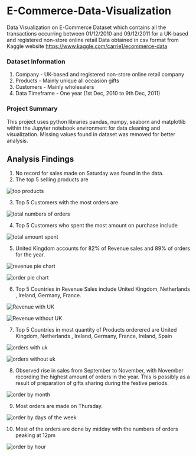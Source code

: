 # E-Commerce-Data-Visualization
Data Visualization on E-Commerce Dataset which contains all the transactions occurring between 01/12/2010 and 09/12/2011 for a UK-based and registered non-store online retail
Data obtained in csv format from Kaggle website https://www.kaggle.com/carrie1/ecommerce-data

### Dataset Information
1.  Company - UK-based and registered non-store online retail company
2.  Products - Mainly unique all occasion gifts
3.  Customers - Mainly wholesalers
4.  Data Timeframe - One year (1st Dec, 2010 to 9th Dec, 2011)

### Project Summary
This project uses python libraries pandas, numpy, seaborn and matplotlib within the 
Jupyter notebook environment for data cleaning and visualization.
Missing values found in dataset was removed for better analysis.

## Analysis Findings 
1.  No record for sales made on Saturday was found in the data.
2.  The top 5 selling products are

![top products](https://user-images.githubusercontent.com/65644821/154648726-9d04d25f-0751-48a3-ad8a-13c5944043ed.PNG)

    
3.  Top 5 Customers with the most orders are

![total numbers of orders](https://user-images.githubusercontent.com/65644821/154648228-88ede321-7ee4-4b35-bedf-1c3b4df1c472.PNG)

4. Top 5 Customers who spent the most amount on purchase include

![total amount spent](https://user-images.githubusercontent.com/65644821/154648547-e90bc9af-fd05-418e-9439-57918ada254a.PNG)

5.  United Kingdom accounts for 82% of Revenue sales and 89% of orders for the year.


![revenue pie chart](https://user-images.githubusercontent.com/65644821/154654631-8c182e83-4244-45dc-88b6-84e51b3494b0.png)

![order pie chart](https://user-images.githubusercontent.com/65644821/154654654-c0923a45-2bdd-4bff-9f91-22a8bb191260.png)

6. Top 5 Countries in Revenue Sales include United Kingdom, Netherlands , Ireland, Germany, France.

![Revenue with UK](https://user-images.githubusercontent.com/65644821/154655258-a8953867-0fab-4f61-b8f2-2166f4e9060a.png)

![Revenue without UK](https://user-images.githubusercontent.com/65644821/154655291-c33ee83f-81a8-473d-bec8-89c41c853e98.png)

7. Top 5 Countries in most quantity of Products orderered are United Kingdom, Netherlands , Ireland, Germany, France, Ireland, Spain

![orders with uk](https://user-images.githubusercontent.com/65644821/154655838-f1474603-8596-4e53-a870-2e57cd9c11bd.png)

![orders without uk](https://user-images.githubusercontent.com/65644821/154655848-86c741b3-245b-4006-867e-bcba54446ab6.png)

8. Observed rise in sales from September to November, with November recording the highest amount of orders in the year. This is possibly as a result of preparation of gifts sharing during the festive periods.

![order by month](https://user-images.githubusercontent.com/65644821/154656734-58a67043-c34f-4419-b97b-1bd5f588f98a.png)

9. Most orders are made on Thursday.

![order by days of the week](https://user-images.githubusercontent.com/65644821/154656770-b6655717-7bb6-4c2c-951f-07e3c53a556b.png)

10. Most of the orders are done by midday with the numbers of orders peaking at 12pm

![order by hour](https://user-images.githubusercontent.com/65644821/154656785-d47c289f-c141-456e-98db-a71554ca5dc0.png)


